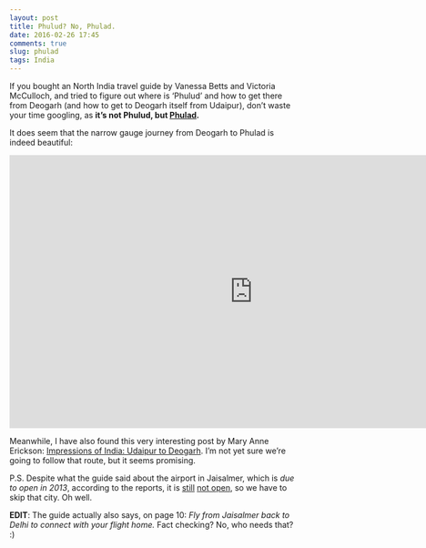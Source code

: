 ```yaml
---
layout: post
title: Phulud? No, Phulad.
date: 2016-02-26 17:45
comments: true
slug: phulad
tags: India
---
```


If you bought an North India travel guide by Vanessa Betts and Victoria
McCulloch, and tried to figure out where is ‘Phulud’ and how to get there
from Deogarh (and how to get to Deogarh itself from Udaipur), don’t waste your
time googling, as **it’s not Phulud, but [Phulad](https://en.wikipedia.org/wiki/Phulad).**

It does seem that the narrow gauge journey from Deogarh to Phulad is indeed beautiful:

<iframe frameborder="0" width="853" height="480" src="https://www.youtube.com/embed/_BXKMRxieGA" allowfullscreen></iframe>

Meanwhile, I have also found this very interesting post by Mary Anne Erickson: [Impressions of India: Udaipur to Deogarh](http://www.huffingtonpost.com/mary-anne-erickson/impressions-of-india-udai_b_6827462.html). I’m not yet sure we’re going to follow that route, but it seems promising.

P.S. Despite what the guide said about the airport in Jaisalmer, which is *due to open in 2013*, according to the reports, it is [still](https://en.wikipedia.org/wiki/Jaisalmer_Airport) [not open](http://www.businessinsider.com/take-a-look-inside-indias-brand-new-ghost-airport-2015-8), so we have to skip that city. Oh well.

**EDIT**: The guide actually also says, on page 10: *Fly from Jaisalmer back to Delhi to connect with your flight home.* Fact checking? No, who needs that? :)
